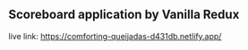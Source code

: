 ## Scoreboard application by Vanilla Redux

live link: https://comforting-queijadas-d431db.netlify.app/